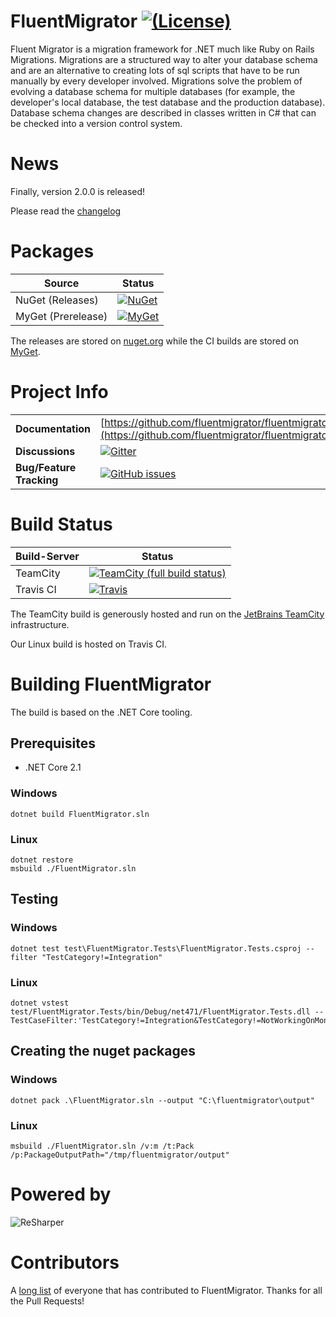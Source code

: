 # FluentMigrator [![(License)](https://img.shields.io/github/license/fluentmigrator/fluentmigrator.svg)](https://github.com/fluentmigrator/fluentmigrator/blob/master/LICENSE.txt)

Fluent Migrator is a migration framework for .NET much like Ruby on Rails Migrations. Migrations are a structured way to alter your database schema and are an alternative to creating lots of sql scripts that have to be run manually by every developer involved. Migrations solve the problem of evolving a database schema for multiple databases (for example, the developer's local database, the test database and the production database). Database schema changes are described in classes written in C# that can be checked into a version control system.

# News

Finally, version 2.0.0 is released!

Please read the [changelog](https://github.com/fluentmigrator/fluentmigrator/blob/master/CHANGELOG.md)

# Packages

Source              | Status
--------------------|----------
NuGet (Releases)    | [![NuGet](https://img.shields.io/nuget/v/FluentMigrator.svg)](https://www.nuget.org/packages/FluentMigrator/)
MyGet (Prerelease)  | [![MyGet](https://img.shields.io/myget/fluent-migrator/vpre/FluentMigrator.svg)](https://www.myget.org/feed/Packages/fluent-migrator)

The releases are stored on [nuget.org](https://nuget.org)
while the CI builds are stored on [MyGet](https://www.myget.org/feed/Packages/fluent-migrator).

# Project Info

|                           |         | 
|---------------------------|---------|
| **Documentation**         | [https://github.com/fluentmigrator/fluentmigrator/wiki](https://github.com/fluentmigrator/fluentmigrator/wiki) |
| **Discussions**           | [![Gitter](https://img.shields.io/gitter/room/FluentMigrator/fluentmigrator.svg)](https://gitter.im/FluentMigrator/fluentmigrator) |
| **Bug/Feature Tracking**  | [![GitHub issues](https://img.shields.io/github/issues/fluentmigrator/fluentmigrator.svg)](https://github.com/fluentmigrator/fluentmigrator/issues) |

# Build Status

Build-Server | Status
-------------|----------
TeamCity     | [![TeamCity (full build status)](https://img.shields.io/teamcity/http/teamcity.jetbrains.com/e/FluentMigrator_MasterAndPullRequests.svg)](https://teamcity.jetbrains.com/viewType.html?buildTypeId=FluentMigrator_MasterAndPullRequests&guest=1)
Travis CI    | [![Travis](https://img.shields.io/travis/fluentmigrator/fluentmigrator.svg)](https://travis-ci.org/fluentmigrator/fluentmigrator)


The TeamCity build is generously hosted and run on the [JetBrains TeamCity](https://teamcity.jetbrains.com) infrastructure.

Our Linux build is hosted on Travis CI.

# Building FluentMigrator

The build is based on the .NET Core tooling.

## Prerequisites

* .NET Core 2.1

### Windows

```
dotnet build FluentMigrator.sln
```

### Linux

```
dotnet restore
msbuild ./FluentMigrator.sln
```

## Testing

### Windows

```
dotnet test test\FluentMigrator.Tests\FluentMigrator.Tests.csproj --filter "TestCategory!=Integration"
```

### Linux

```
dotnet vstest test/FluentMigrator.Tests/bin/Debug/net471/FluentMigrator.Tests.dll --TestCaseFilter:'TestCategory!=Integration&TestCategory!=NotWorkingOnMono'
```

## Creating the nuget packages

### Windows

```
dotnet pack .\FluentMigrator.sln --output "C:\fluentmigrator\output"
```

### Linux

```
msbuild ./FluentMigrator.sln /v:m /t:Pack /p:PackageOutputPath="/tmp/fluentmigrator/output"
```

# Powered by

![ReSharper](http://www.jetbrains.com/img/logos/logo_resharper_small.gif)

# Contributors

A [long list](https://github.com/fluentmigrator/fluentmigrator/wiki/ContributorList) of everyone that has contributed to FluentMigrator. Thanks for all the Pull Requests!
